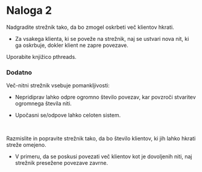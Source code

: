 # Naloga 2

Nadgradite strežnik tako, da bo zmogel oskrbeti več klientov hkrati.

- Za vsakega klienta, ki se poveže na strežnik, naj se ustvari
  nova nit, ki ga oskrbuje, dokler klient ne zapre povezave.

Uporabite knjižico pthreads.



### Dodatno

Več-nitni strežnik vsebuje pomankljivosti:
- Nepridiprav lahko odpre ogromno število povezav, kar povzroči  stvaritev ogromnega števila niti.

- Upočasni se/odpove lahko celoten sistem.

   ​


Razmislite in popravite strežnik tako, da bo število klientov, ki jih lahko hkrati streže omejeno.

- V primeru, da se poskusi povezati več klientov kot je dovoljenih niti,  naj strežnik presežene povezave zavrne.

